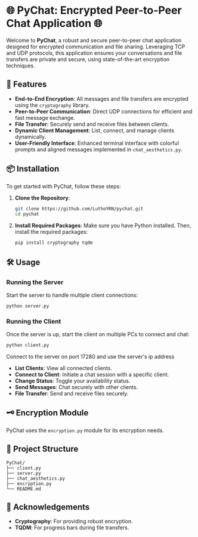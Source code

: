 # 🌐 PyChat: Encrypted Peer-to-Peer Chat Application 🌐

Welcome to **PyChat**, a robust and secure peer-to-peer chat application designed for encrypted communication and file sharing. Leveraging TCP and UDP protocols, this application ensures your conversations and file transfers are private and secure, using state-of-the-art encryption techniques.

## 🚀 Features

- **End-to-End Encryption**: All messages and file transfers are encrypted using the `cryptography` library.
- **Peer-to-Peer Communication**: Direct UDP connections for efficient and fast message exchange.
- **File Transfer**: Securely send and receive files between clients.
- **Dynamic Client Management**: List, connect, and manage clients dynamically.
- **User-Friendly Interface**: Enhanced terminal interface with colorful prompts and aligned messages implemented in `chat_aesthetics.py`.

## 📦 Installation

To get started with PyChat, follow these steps:

1. **Clone the Repository**:
    ```bash
    git clone https://github.com/LuthoYRN/pychat.git
    cd pychat
    ```

2. **Install Required Packages**:
    Make sure you have Python installed. Then, install the required packages:
    ```bash
    pip install cryptography tqdm
    ```

## 🛠️ Usage

### Running the Server

Start the server to handle multiple client connections:
```bash
python server.py
```

### Running the Client

Once the server is up, start the client on multiple PCs to connect and chat:
```bash
python client.py
```
Connect to the server on port 17280 and use the server's ip address

- **List Clients**: View all connected clients.
- **Connect to Client**: Initiate a chat session with a specific client.
- **Change Status**: Toggle your availability status.
- **Send Messages**: Chat securely with other clients.
- **File Transfer**: Send and receive files securely.

## 🗝️ Encryption Module

PyChat uses the `encryption.py` module for its encryption needs.

## 📂 Project Structure

```
PyChat/
├── client.py
├── server.py
├── chat_aesthetics.py
├── encryption.py
└── README.md
```
## 🌟 Acknowledgements

- **Cryptography**: For providing robust encryption.
- **TQDM**: For progress bars during file transfers.